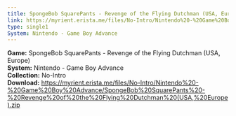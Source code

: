 ```yaml
---
title: SpongeBob SquarePants - Revenge of the Flying Dutchman (USA, Europe)
link: https://myrient.erista.me/files/No-Intro/Nintendo%20-%20Game%20Boy%20Advance/SpongeBob%20SquarePants%20-%20Revenge%20of%20the%20Flying%20Dutchman%20(USA,%20Europe).zip
type: single1
System: Nintendo - Game Boy Advance
---
```

<b>Game:</b> SpongeBob SquarePants - Revenge of the Flying Dutchman (USA, Europe)<br>
<b>System:</b> Nintendo - Game Boy Advance<br>
<b>Collection:</b> No-Intro<br>
<b>Download:</b> https://myrient.erista.me/files/No-Intro/Nintendo%20-%20Game%20Boy%20Advance/SpongeBob%20SquarePants%20-%20Revenge%20of%20the%20Flying%20Dutchman%20(USA,%20Europe).zip
